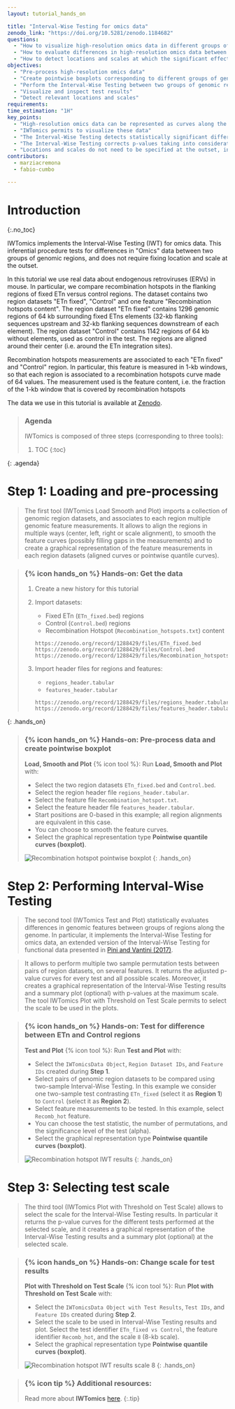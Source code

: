 ```yaml
---
layout: tutorial_hands_on

title: "Interval-Wise Testing for omics data"
zenodo_link: "https://doi.org/10.5281/zenodo.1184682"
questions:
  - "How to visualize high-resolution omics data in different groups of genomic regions?"
  - "How to evaluate differences in high-resolution omics data between groups of genomic regions?"
  - "How to detect locations and scales at which the significant effects unfold?"
objectives:
  - "Pre-process high-resolution omics data"
  - "Create pointwise boxplots corresponding to different groups of genomic regions"
  - "Perform the Interval-Wise Testing between two groups of genomic regions"
  - "Visualize and inspect test results"
  - "Detect relevant locations and scales"
requirements:
time_estimation: "1H"
key_points:
  - "High-resolution omics data can be represented as curves along the genome"
  - "IWTomics permits to visualize these data"
  - "The Interval-Wise Testing detects statistically significant differences between pairs of genomic regions"
  - "The Interval-Wise Testing corrects p-values taking into consideration the ordered nature of measurements along the genome"
  - "Locations and scales do not need to be specified at the outset, indeed IWTomics permits to detect them"
contributors:
  - marziacremona
  - fabio-cumbo

---
```


# Introduction
{:.no_toc}

IWTomics implements the Interval-Wise Testing (IWT) for omics data. This
inferential procedure tests for differences in "Omics" data between two groups
of genomic regions, and does not require fixing location and scale at the
outset.

In this tutorial we use real data about endogenous retroviruses (ERVs) in mouse.
In particular, we compare recombination hotspots in the flanking regions of fixed ETn versus control regions.
The dataset contains two region datasets "ETn fixed", "Control" and one feature "Recombination hotspots content". The region dataset "ETn fixed" contains 1296 genomic regions of 64 kb surrounding fixed ETns elements (32-kb flanking sequences upstream and 32-kb flanking sequences downstream of each element). The region dataset "Control" contains 1142 regions of 64 kb without elements, used as control in the test. The regions are aligned around their center (i.e. around the ETn integration sites).

Recombination hotspots measurements are associated to each "ETn fixed" and "Control" region. In particular, this feature is measured in 1-kb windows, so that each region is associated to a recombination hotspots curve made of 64 values. The measurement used is the feature content, i.e. the fraction of the 1-kb window that is covered by recombination hotspots

The data we use in this tutorial is available at [Zenodo](https://doi.org/10.5281/zenodo.1184682).

> ### Agenda
>
> IWTomics is composed of three steps (corresponding to three tools):
>
> 1. TOC
> {:toc}
>
{: .agenda}

# Step 1: Loading and pre-processing

> The first tool (IWTomics Load Smooth and Plot) imports a collection of genomic region datasets, and associates to each region multiple genomic feature measurements. It allows to align the regions in multiple ways (center, left, right or scale alignment), to smooth the feature curves (possibly filling gaps in the measurements) and to create a graphical representation of the feature measurements in each region datasets (aligned curves or pointwise quantile curves).

> ### {% icon hands_on %} Hands-on: Get the data
> 1. Create a new history for this tutorial
> 2. Import datasets:
>    - Fixed ETn (`ETn_fixed.bed`) regions
>    - Control (`Control.bed`) regions
>    - Recombination Hotspot (`Recombination_hotspots.txt`) content
>     
>    ```
>    https://zenodo.org/record/1288429/files/ETn_fixed.bed
>    https://zenodo.org/record/1288429/files/Control.bed
>    https://zenodo.org/record/1288429/files/Recombination_hotspots.txt
>    ```
> 3. Import header files for regions and features:
>    - `regions_header.tabular`
>    - `features_header.tabular`
>
>    ```
>    https://zenodo.org/record/1288429/files/regions_header.tabular
>    https://zenodo.org/record/1288429/files/features_header.tabular
>    ```
{: .hands_on}

> ### {% icon hands_on %} Hands-on: Pre-process data and create pointwise boxplot
> **Load, Smooth and Plot** {% icon tool %}: Run **Load, Smooth and Plot** with:
>    * Select the two region datasets `ETn_fixed.bed` and `Control.bed`.
>    * Select the region header file `regions_header.tabular`.
>    * Select the feature file `Recombination_hotspot.txt`.
>    * Select the feature header file `features_header.tabular`.
>    * Start positions are 0-based in this example; all region alignments are equivalent in this case.
>    * You can choose to smooth the feature curves.
>    * Select the graphical representation type **Pointwise quantile curves (boxplot)**.
>
> ![Recombination hotspot pointwise boxplot](../../images/load_smooth_and_plot_output.png)
{: .hands_on}

# Step 2: Performing Interval-Wise Testing

> The second tool (IWTomics Test and Plot) statistically evaluates differences in genomic features between groups of regions along the genome. In particular, it implements the Interval-Wise Testing for omics data, an extended version of the Interval-Wise Testing for functional data presented in [Pini and Vantini (2017)](https://doi.org/10.1080/10485252.2017.1306627).

> It allows to perform multiple two sample permutation tests between pairs of region datasets, on several features. It returns the adjusted p-value curves for every test and all possible scales. Moreover, it creates a graphical representation of the Interval-Wise Testing results and a summary plot (optional) with p-values at the maximum scale. The tool IWTomics Plot with Threshold on Test Scale permits to select the scale to be used in the plots.

> ### {% icon hands_on %} Hands-on: Test for difference between ETn and Control regions
> **Test and Plot** {% icon tool %}: Run **Test and Plot** with:
>    * Select the `IWTomicsData Object`, `Region Dataset IDs`, and `Feature IDs` created during **Step 1**.
>    * Select pairs of genomic region datasets to be compared using two-sample Interval-Wise Testing. In this example we consider one two-sample test contrasting `ETn_fixed` (select it as **Region 1**) to `Control` (select it as **Region 2**).
>    * Select feature measurements to be tested. In this example, select `Recomb_hot` feature.
>    * You can choose the test statistic, the number of permutations, and the significance level of the test (alpha).
>    * Select the graphical representation type **Pointwise quantile curves (boxplot)**.
>
> ![Recombination hotspot IWT results](../../images/test_and_plot_output.png)
{: .hands_on}

# Step 3: Selecting test scale

> The third tool (IWTomics Plot with Threshold on Test Scale) allows to select the scale for the Interval-Wise Testing results. In particular it returns the p-value curves for the different tests performed at the selected scale, and it creates a graphical representation of the Interval-Wise Testing results and a summary plot (optional) at the selected scale.

> ### {% icon hands_on %} Hands-on: Change scale for test results
> **Plot with Threshold on Test Scale** {% icon tool %}: Run **Plot with Threshold on Test Scale** with:
>    * Select the `IWTomicsData Object with Test Results`, `Test IDs`, and `Feature IDs` created during **Step 2**.
>    * Select the scale to be used in Interval-Wise Testing results and plot. Select the test identifier `ETn_fixed vs Control`, the feature identifier `Recomb_hot`, and the scale `8` (8-kb scale).
>    * Select the graphical representation type **Pointwise quantile curves (boxplot)**.
>
> ![Recombination hotspot IWT results scale 8](../../images/plot_with_threshold_on_test_scale_output.png)
{: .hands_on}

> ### {% icon tip %} Additional resources:
>
> Read more about **IWTomics** [here](https://bioconductor.org/packages/release/bioc/vignettes/IWTomics/inst/doc/IWTomics.pdf).
{:.tip}  
